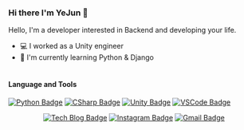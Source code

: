 ### Hi there I'm YeJun 👋

Hello, I'm a developer interested in Backend and developing your life.

- 💻 I worked as a Unity engineer
- 🌱 I'm currently learning Python & Django

#### </br>Language and Tools
[![Python Badge](http://img.shields.io/badge/Python-3776ab?style=flat&logo=python&logoColor=white)](https://www.python.org/)
[![CSharp Badge](http://img.shields.io/badge/CSharp-239120?style=flat&logo=csharp&logoColor=white)](https://docs.microsoft.com/en-us/dotnet/csharp/)
[![Unity Badge](http://img.shields.io/badge/Unity-black?style=flat&logo=unity&logoColor=white)](https://unity.com/)
[![VSCode Badge](http://img.shields.io/badge/VSCode-007acc?style=flat&logo=visualstudiocode&logoColor=white)](https://code.visualstudio.com/)

<div align=center>
  
[![Tech Blog Badge](http://img.shields.io/badge/Tech%20blog-black?style=flat&logo=github&link=https://velog.io/@hayejun1013)](https://velog.io/@hayejun1013)
[![Instagram Badge](http://img.shields.io/badge/Instagram-e4405f?style=flat&logo=instagram&logoColor=white&link=https://www.instagram.com/tedjunny/)](https://www.instagram.com/tedjunny/)
[![Gmail Badge](https://img.shields.io/badge/Gmail-ea4335?style=flat&logo=gmail&logoColor=white&link=mailto:hayejun1013@gmail.com)](mailto:hayejun1013@gmail.com)
</div>
